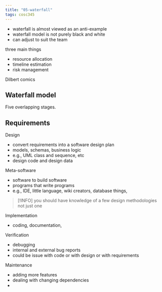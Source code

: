 ```yaml
---
title: "05-waterfall"
tags: cosc345
---
```


- waterfall is almost viewed as an anti-example
- waterfall model is not purely black and white
- can adjust to suit the team

three main things
- resource allocation
- timeline estimation
- risk management

Dilbert comics

## Waterfall model
Five overlapping stages. 

Requirements
- 

Design
- convert requirements into a software design plan
- models, schemas, business logic
- e.g., UML class and sequence, etc
- design code and design data

Meta-software
- software to build software
- programs that write programs
- e.g., IDE, little language, wiki creators, database things, 

> [!INFO] you should have knowledge of a few design methodologies not just one

Implementation
- coding, documentation, 

Verification
- debugging
- internal and external bug reports
- could be issue with code or with design or with requirements

Maintenance
- adding more features
- dealing with changing dependencies
- 

